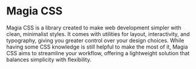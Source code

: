 # Magia CSS
Magia CSS is a library created to make web development simpler with clean, minimalist styles. It comes with utilities for layout, interactivity, and typography, giving you greater control over your design choices. While having some CSS knowledge is still helpful to make the most of it, Magia CSS aims to streamline your workflow, offering a lightweight solution that balances simplicity with flexibility.
